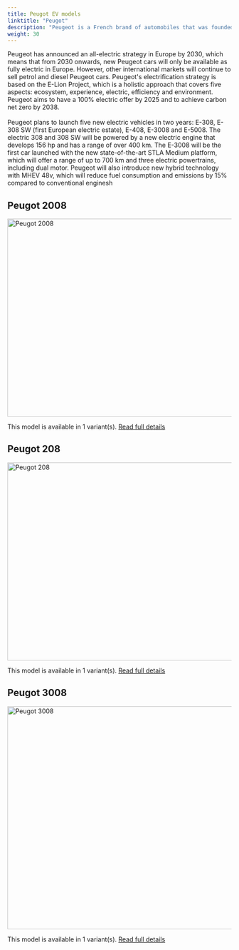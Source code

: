 ```yaml
---
title: Peugot EV models
linktitle: "Peugot"
description: "Peugeot is a French brand of automobiles that was founded in 1810 as a steel foundry that later produced hand tools, kitchen equipment, bicycles and cars. Peugeot is known for its lion logo, which was registered in 1858 by Émile Peugeot. Peugeot is part of the Stellantis group, which was formed in 2021 by the merger of PSA Peugeot Citroën and Fiat Chrysler Automobiles."
weight: 30
---
```

Peugeot has announced an all-electric strategy in Europe by 2030, which means that from 2030 onwards, new Peugeot cars will only be available as fully electric in Europe. However, other international markets will continue to sell petrol and diesel Peugeot cars. Peugeot's electrification strategy is based on the E-Lion Project, which is a holistic approach that covers five aspects: ecosystem, experience, electric, efficiency and environment. Peugeot aims to have a 100% electric offer by 2025 and to achieve carbon net zero by 2038.<br /><br/>Peugeot plans to launch five new electric vehicles in two years: E-308, E-308 SW (first European electric estate), E-408, E-3008 and E-5008. The electric 308 and 308 SW will be powered by a new electric engine that develops 156 hp and has a range of over 400 km. The E-3008 will be the first car launched with the new state-of-the-art STLA Medium platform, which will offer a range of up to 700 km and three electric powertrains, including dual motor. Peugeot will also introduce new hybrid technology with MHEV 48v, which will reduce fuel consumption and emissions by 15% compared to conventional enginesh


## Peugot 2008

<a href="2008"><img src="https://media.evkx.net/multimedia/models/peugot/2008/e-2008/main_1_st.jpg" width="800" height="444" alt="Peugot 2008" ></a>

This model is available in 1 variant(s). 
[Read full details](2008/)

## Peugot 208

<a href="208"><img src="https://media.evkx.net/multimedia/models/peugot/208/e-208/main_1_st.jpg" width="800" height="444" alt="Peugot 208" ></a>

This model is available in 1 variant(s). 
[Read full details](208/)

## Peugot 3008

<a href="3008"><img src="https://media.evkx.net/multimedia/models/peugot/3008/e-3008_long_range/main_1_st.jpg" width="800" height="500" alt="Peugot 3008" ></a>

This model is available in 1 variant(s). 
[Read full details](3008/)
